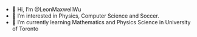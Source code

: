 - 👋 Hi, I’m @LeonMaxwellWu
- 👀 I’m interested in Physics, Computer Science and Soccer.
- 🌱 I’m currently learning Mathematics and Physics Science in University of Toronto


<!---
LeonMaxwellWu/LeonMaxwellWu is a ✨ special ✨ repository because its `README.md` (this file) appears on your GitHub profile.
You can click the Preview link to take a look at your changes.
--->
